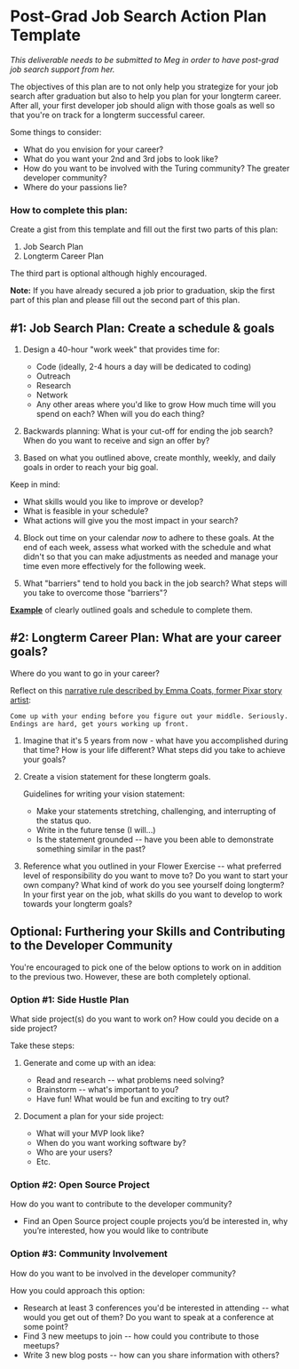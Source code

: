 # Post-Grad Job Search Action Plan Template

*This deliverable needs to be submitted to Meg in order to have post-grad job search support from her.*

The objectives of this plan are to not only help you strategize for your job search after graduation but also to help you plan for your longterm career. After all, your first developer job should align with those goals as well so that you're on track for a longterm successful career. 

Some things to consider:

* What do you envision for your career?
* What do you want your 2nd and 3rd jobs to look like?
* How do you want to be involved with the Turing community? The greater developer community?
* Where do your passions lie?

### How to complete this plan:

Create a gist from this template and fill out the first two parts of this plan:

1. Job Search Plan
2. Longterm Career Plan

The third part is optional although highly encouraged. 

**Note:** If you have already secured a job prior to graduation, skip the first part of this plan and please fill out the second part of this plan. 

## #1: Job Search Plan: Create a schedule & goals
1. Design a 40-hour "work week" that provides time for: 
	* Code (ideally, 2-4 hours a day will be dedicated to coding)
	* Outreach
	* Research 
	* Network   
	* Any other areas where you'd like to grow
How much time will you spend on each? When will you do each thing?



2. Backwards planning: What is your cut-off for ending the job search? When do you want to receive and sign an offer by?



3. Based on what you outlined above, create monthly, weekly, and daily goals in order to reach your big goal.

Keep in mind:

* What skills would you like to improve or develop?
* What is feasible in your schedule?
* What actions will give you the most impact in your search?



4. Block out time on your calendar *now* to adhere to these goals. At the end of each week, assess what worked with the schedule and what didn't so that you can make adjustments as needed and manage your time even more effectively for the following week. 





5. What "barriers" tend to hold you back in the job search? What steps will you take to overcome those "barriers"?






**[Example](https://gist.github.com/kjs222/7ef5e79a71eedf9d8c8d401da1e687c7)** of clearly outlined goals and schedule to complete them. 


## #2: Longterm Career Plan: What are your career goals?
Where do you want to go in your career? 

Reflect on this [narrative rule described by Emma Coats, former Pixar story artist](http://storyshots.tumblr.com/post/25032057278/22-storybasics-ive-picked-up-in-my-time-at-pixar):

	Come up with your ending before you figure out your middle. Seriously. 
	Endings are hard, get yours working up front.
	
1. Imagine that it's 5 years from now - what have you accomplished during that time? How is your life different? What steps did you take to achieve your goals?


2. Create a vision statement for these longterm goals.

	Guidelines for writing your vision statement:

	* Make your statements stretching, challenging, and interrupting of the status quo.
	* Write in the future tense (I will...)
	* Is the statement grounded -- have you been able to demonstrate something similar in the past?


3. Reference what you outlined in your Flower Exercise -- what preferred level of responsibility do you want to move to? Do you want to start your own company? What kind of work do you see yourself doing longterm? In your first year on the job, what skills do you want to develop to work towards your longterm goals?



## Optional: Furthering your Skills and Contributing to the Developer Community
You're encouraged to pick one of the below options to work on in addition to the previous two. However, these are both completely optional.

### Option #1: Side Hustle Plan
What side project(s) do you want to work on? How could you decide on a side project?

Take these steps:

1. Generate and come up with an idea:
	* Read and research -- what problems need solving?
	* Brainstorm -- what's important to you?
	* Have fun! What would be fun and exciting to try out?

2. Document a plan for your side project:
	* What will your MVP look like?
	* When do you want working software by?
	* Who are your users?
	* Etc.



### Option #2: Open Source Project
How do you want to contribute to the developer community? 

* Find an Open Source project couple projects you’d be interested in, why you’re interested, how you would like to contribute



### Option #3: Community Involvement
How do you want to be involved in the developer community?

How you could approach this option:

* Research at least 3 conferences you'd be interested in attending -- what would you get out of them? Do you want to speak at a conference at some point?
* Find 3 new meetups to join -- how could you contribute to those meetups?
* Write 3 new blog posts -- how can you share information with others?
